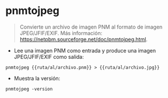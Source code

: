 # pnmtojpeg

> Convierte un archivo de imagen PNM al formato de imagen JPEG/JFIF/EXIF.
> Más información: <https://netpbm.sourceforge.net/doc/pnmtojpeg.html>.

- Lee una imagen PNM como entrada y produce una imagen JPEG/JFIF/EXIF como salida:

`pnmtojpeg {{ruta/al/archivo.pnm}} > {{ruta/al/archivo.jpg}}`

- Muestra la versión:

`pnmtojpeg -version`
